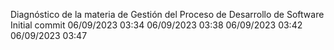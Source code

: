 Diagnóstico de la materia de Gestión del Proceso de Desarrollo de Software
Initial commit 06/09/2023 03:34
06/09/2023 03:38
06/09/2023 03:42
06/09/2023 03:47